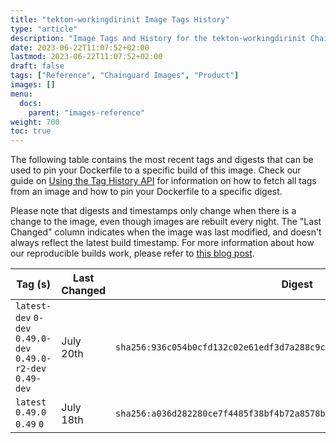 ```yaml
---
title: "tekton-workingdirinit Image Tags History"
type: "article"
description: "Image Tags and History for the tekton-workingdirinit Chainguard Image"
date: 2023-06-22T11:07:52+02:00
lastmod: 2023-06-22T11:07:52+02:00
draft: false
tags: ["Reference", "Chainguard Images", "Product"]
images: []
menu:
  docs:
    parent: "images-reference"
weight: 700
toc: true
---
```


The following table contains the most recent tags and digests that can be used to pin your Dockerfile to a specific build of this image. Check our guide on [Using the Tag History API](/chainguard/chainguard-images/using-the-tag-history-api/) for information on how to fetch all tags from an image and how to pin your Dockerfile to a specific digest.

Please note that digests and timestamps only change when there is a change to the image, even though images are rebuilt every night. The "Last Changed" column indicates when the image was last modified, and doesn't always reflect the latest build timestamp. For more information about how our reproducible builds work, please refer to [this blog post](https://www.chainguard.dev/unchained/reproducing-chainguards-reproducible-image-builds).

| Tag (s)                                                       | Last Changed | Digest                                                                    |
|---------------------------------------------------------------|--------------|---------------------------------------------------------------------------|
|  `latest-dev` `0-dev` `0.49.0-dev` `0.49.0-r2-dev` `0.49-dev` | July 20th    | `sha256:936c054b0cfd132c02e61edf3d7a288c9c6cc7247f73eff94f0e7941144f0c8a` |
|  `latest` `0.49.0` `0.49` `0`                                 | July 18th    | `sha256:a036d282280ce7f4485f38bf4b72a8578bc201abc4821bc7aa82a3935fb96012` |
